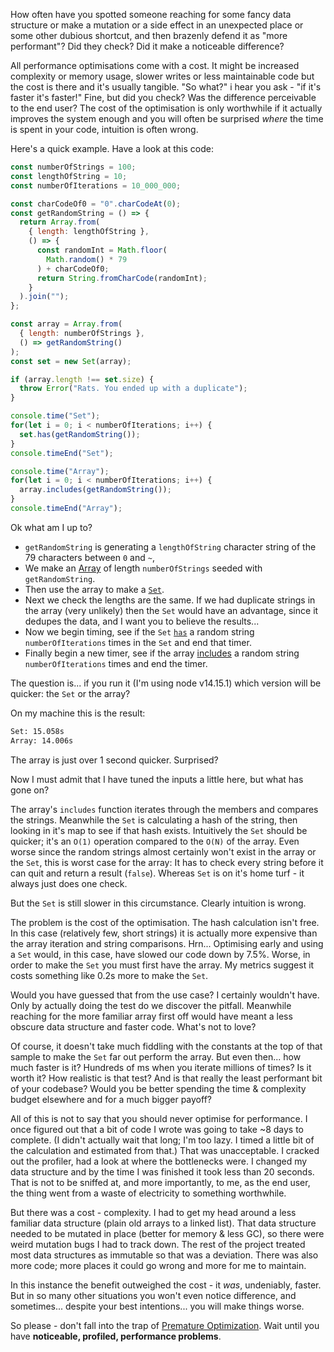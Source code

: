 How often have you spotted someone reaching for some fancy data structure or make a mutation or a side effect in an
unexpected place or some other dubious shortcut, and then brazenly defend it as "more performant"? Did they check?
Did it make a noticeable difference?

All performance optimisations come with a cost. It might be increased complexity or memory usage, slower writes or less
maintainable code but the cost is there and it's usually tangible. "So what?" i hear you ask -
"if it's faster it's faster!" Fine, but did you check? Was the difference perceivable to the end user? The cost of the
optimisation is only worthwhile if it actually improves the system enough and you will often be surprised *where* the
time is spent in your code, intuition is often wrong.

Here's a quick example. Have a look at this code:

```js
const numberOfStrings = 100;
const lengthOfString = 10;
const numberOfIterations = 10_000_000;

const charCodeOf0 = "0".charCodeAt(0);
const getRandomString = () => {
  return Array.from(
    { length: lengthOfString },
    () => {
      const randomInt = Math.floor(
        Math.random() * 79
      ) + charCodeOf0;
      return String.fromCharCode(randomInt);
    }
  ).join("");
};

const array = Array.from(
  { length: numberOfStrings },
  () => getRandomString()
);
const set = new Set(array);

if (array.length !== set.size) {
  throw Error("Rats. You ended up with a duplicate");
}

console.time("Set");
for(let i = 0; i < numberOfIterations; i++) {
  set.has(getRandomString());
}
console.timeEnd("Set");

console.time("Array");
for(let i = 0; i < numberOfIterations; i++) {
  array.includes(getRandomString());
}
console.timeEnd("Array");
```

Ok what am I up to?

* `getRandomString` is generating a `lengthOfString` character string of the 79 characters between `0` and `~`,
* We make an [Array](https://developer.mozilla.org/en-US/docs/Web/JavaScript/Reference/Global_Objects/Array) of length
  `numberOfStrings` seeded with `getRandomString`.
* Then use the array to make a [`Set`](https://developer.mozilla.org/en-US/docs/Web/JavaScript/Reference/Global_Objects/Set).
* Next we check the lengths are the same. If we had duplicate strings in the array (very unlikely) then the `Set`
  would have an advantage, since it dedupes the data, and I want you to believe the results...
* Now we begin timing, see if the `Set`
  [`has`](https://developer.mozilla.org/en-US/docs/Web/JavaScript/Reference/Global_Objects/Set/has) a random string
  `numberOfIterations` times in the `Set` and end that timer.
* Finally begin a new timer, see if the array
  [includes](https://developer.mozilla.org/en-US/docs/Web/JavaScript/Reference/Global_Objects/Array/includes)
  a random string `numberOfIterations` times and end the timer.

The question is... if you run it (I'm using node v14.15.1) which version will be quicker: the `Set` or the array?

On my machine this is the result:

```txt
Set: 15.058s
Array: 14.006s
```

The array is just over 1 second quicker. Surprised?

Now I must admit that I have tuned the inputs a little here, but what has gone on?

The array's `includes` function iterates through the members and compares the strings. Meanwhile the `Set` is
calculating a hash of the string, then looking in it's map to see if that hash exists. Intuitively the `Set` should be
quicker; it's an `O(1)` operation compared to the `O(N)` of the array. Even worse since the random strings almost
certainly won't exist in the array or the `Set`, this is worst case for the array: It has to check every string before
it can quit and return a result (`false`). Whereas `Set` is on it's home turf - it always just does one check.

But the `Set` is still slower in this circumstance. Clearly intuition is wrong.

The problem is the cost of the optimisation. The hash calculation isn't free. In this case (relatively few, short
strings) it is actually more expensive than the array iteration and string comparisons. Hrn... Optimising early and
using a `Set` would, in this case, have slowed our code down by 7.5%. Worse, in order to make the `Set` you must first
have the array. My metrics suggest it costs something like 0.2s more to make the `Set`.

Would you have guessed that from the use case? I certainly wouldn't have. Only by actually doing the test do we
discover the pitfall. Meanwhile reaching for the more familiar array first off would have meant a less obscure data
structure and faster code. What's not to love?

Of course, it doesn't take much fiddling with the constants at the top of that sample to make the `Set` far out
perform the array. But even then...  how much faster is it? Hundreds of ms when you iterate millions of times? Is it
worth it? How realistic is that test? And is that really the least performant bit of your codebase? Would you be better
spending the time & complexity budget elsewhere and for a much bigger payoff?

All of this is not to say that you should never optimise for performance. I once figured out that a bit of code I wrote
was going to take ~8 days to complete. (I didn't actually wait that long; I'm too lazy. I timed a little bit of the
calculation and estimated from that.) That was unacceptable. I cracked out the profiler, had a look at where the
bottlenecks were. I changed my data structure and by the time I was finished it took less than 20 seconds.
That is not to be sniffed at, and more importantly, to me, as the end user, the thing went from a waste of electricity
to something worthwhile.

But there was a cost - complexity. I had to get my head around a less familiar data structure (plain old arrays to a
linked list). That data structure needed to be mutated in place (better for memory & less GC), so there were weird
mutation bugs I had to track down. The rest of the project treated most data structures as immutable so that was a
deviation. There was also more code; more places it could go wrong and more for me to maintain.

In this instance the benefit outweighed the cost - it *was*, undeniably, faster. But in so many other situations you
won't even notice difference, and sometimes... despite your best intentions... you will make things worse.

So please - don't fall into the trap of
[Premature Optimization](https://en.wikipedia.org/wiki/Program_optimization#When_to_optimize). Wait until you have
**noticeable, profiled, performance problems**.
